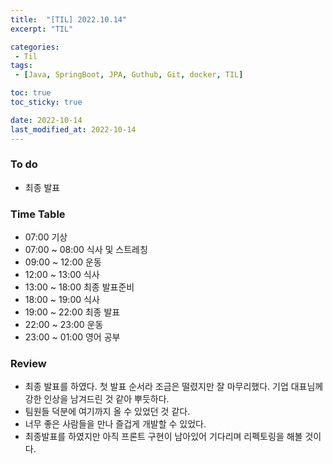 ```yaml
---
title:  "[TIL] 2022.10.14"
excerpt: "TIL"

categories:
 - Til
tags:
 - [Java, SpringBoot, JPA, Guthub, Git, docker, TIL]

toc: true
toc_sticky: true

date: 2022-10-14
last_modified_at: 2022-10-14
---
```


### To do
- 최종 발표

### Time Table
- 07:00 기상
- 07:00 ~ 08:00 식사 및 스트레칭
- 09:00 ~ 12:00 운동   
- 12:00 ~ 13:00 식사
- 13:00 ~ 18:00 최종 발표준비
- 18:00 ~ 19:00 식사
- 19:00 ~ 22:00 최종 발표
- 22:00 ~ 23:00 운동
- 23:00 ~ 01:00 영어 공부

### Review
- 최종 발표를 하였다. 첫 발표 순서라 조금은 떨렸지만 잘 마무리했다. 기업 대표님께 강한 인상을 남겨드린 것 같아 뿌듯하다.<br>
- 팀원들 덕분에 여기까지 올 수 있었던 것 같다. <br>
- 너무 좋은 사람들을 만나 즐겁게 개발할 수 있었다.<br>
- 최종발표를 하였지만 아직 프론트 구현이 남아있어 기다리며 리펙토링을 해볼 것이다. <br>
